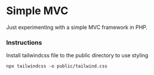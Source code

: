 # Simple MVC

Just experimenting with a simple MVC framework in PHP.

### Instructions
Install tailwindcss file to the public directory to use styling
``` 
npx tailwindcss -o public/tailwind.css
```